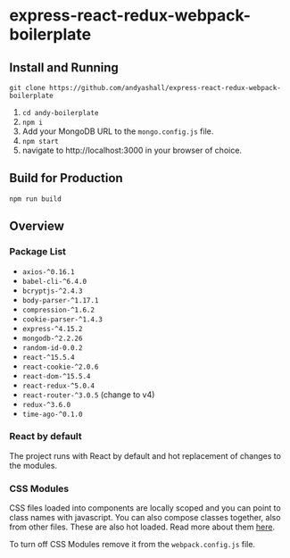 # express-react-redux-webpack-boilerplate

## Install and Running
`git clone https://github.com/andyashall/express-react-redux-webpack-boilerplate`

1. `cd andy-boilerplate`
2. `npm i`
3. Add your MongoDB URL to the `mongo.config.js` file.
4. `npm start`
5. navigate to http://localhost:3000 in your browser of choice.

## Build for Production

`npm run build`


## Overview

### Package List

- `axios-^0.16.1`
- `babel-cli-^6.4.0`
- `bcryptjs-^2.4.3`
- `body-parser-^1.17.1`
- `compression-^1.6.2`
- `cookie-parser-^1.4.3`
- `express-^4.15.2`
- `mongodb-^2.2.26`
- `random-id-0.0.2`
- `react-^15.5.4`
- `react-cookie-^2.0.6`
- `react-dom-^15.5.4`
- `react-redux-^5.0.4`
- `react-router-^3.0.5` (change to v4)
- `redux-^3.6.0`
- `time-ago-^0.1.0`

### React by default
The project runs with React by default and hot replacement of changes to the modules.

### CSS Modules
CSS files loaded into components are locally scoped and you can point to class names with javascript. You can also compose classes together, also from other files. These are also hot loaded. Read more about them [here](http://glenmaddern.com/articles/css-modules).

To turn off CSS Modules remove it from the `webpack.config.js` file.